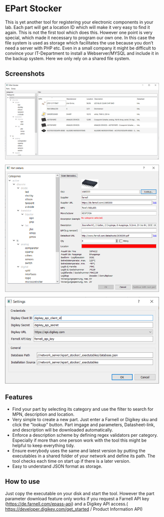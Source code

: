 # EPart Stocker
This is yet another tool for registering your electronic components in your lab.
Each part will get a location ID which will make it very easy to find it again.
This is not the first tool which does this. However one point is very special, 
which made it necessary to program our own one. In this case the file system is used as 
storage which facilitates the use because you don’t need a server with PHP etc. Even in a 
small company it might be difficult to convince your IT-Department to install a Webserver/MYSQL 
and include it in the backup system. Here we only rely on a shared file system.

## Screenshots

![Mainwindow screenshot](docs/screen_shot_main.png)

![new part screenshot](docs/screen_shot_new_part.png)

![settings screenshot](docs/screenshot_settings.png)

## Features
- Find your part by selecting its category and use the filter to search for MPN, description and location.
- Very simple to create a new part. Just enter a Farnell or Digikey sku and click the "lookup" button. Part imgage and parameters, Datasheet-link, and description will be downloaded automatically.
- Enforce a description scheme by defining regex validators per category. Especially if more than one person work with the tool this might be helpful to keep everything tidy.
- Ensure everybody uses the same and latest version by putting the executables in a shared folder of your network and define its path. The tool checks each time on start up if there is a later version.
- Easy to understand JSON format as storage.

## How to use

Just copy the executable on your disk and start the tool. However the part parameter download feature only works if you request a Farnell API 
key (https://de.farnell.com/epass-api) and a Digikey API access.( https://developer.digikey.com/get_started / Product Information API)

